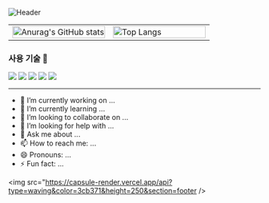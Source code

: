 ![Header](https://capsule-render.vercel.app/api?type=waving&color=3cb371&height=250&section=header&text=Daeun's%20GitHub&fontSize=70)

<table style="width: 100%; border: none;">
  <tr style="border: none;">
    <td style="width: 50%; text-align: right; border: none;">
      <a href="#">
        <img src="https://github-readme-stats.vercel.app/api?username=daeun100299" alt="Anurag's GitHub stats" style="width: 100%;">
      </a>
    </td>
    <td style="width: 50%; text-align: left; border: none;">
      <a href="#">
        <img src="https://github-readme-stats.vercel.app/api/top-langs/?username=daeun100299" alt="Top Langs" style="width: 100%;">
      </a>
    </td>
  </tr>
</table>

### 사용 기술 👋
<img src="https://img.shields.io/badge/CSS-1572B6?style=flat-square&logo=css3&logoColor=white"/></a>
<img src="https://img.shields.io/badge/JavaScript-F7DF1E?style=flat-square&logo=javascript&logoColor=white"/></a>
<img src="https://img.shields.io/badge/IntelliJ-000000?style=flat-square&logo=intellijidea&logoColor=white"/></a>
<img src="https://img.shields.io/badge/React-61DAFB?style=flat-square&logo=react&logoColor=white"/></a>
<img src="https://img.shields.io/badge/MySQL-4479A1?style=flat-square&logo=mysql&logoColor=white"/></a>
***
- 🔭 I’m currently working on ...
- 🌱 I’m currently learning ...
- 👯 I’m looking to collaborate on ...
- 🤔 I’m looking for help with ...
- 💬 Ask me about ...
- 📫 How to reach me: ...
- 😄 Pronouns: ...
- ⚡ Fun fact: ...

<img src="https://capsule-render.vercel.app/api?type=waving&color=3cb371&height=250&section=footer />
